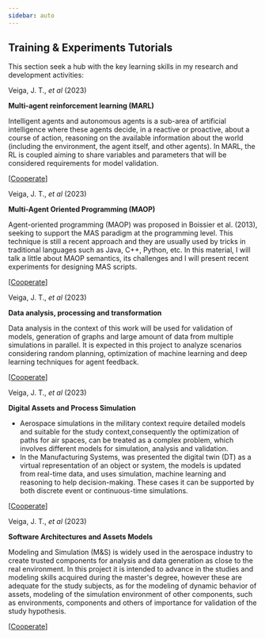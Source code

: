 ```yaml
---
sidebar: auto
---
```



## Training & Experiments Tutorials

This section seek a hub with the key learning skills in my research and development activities:

<MarkdownCard image="/MARL.jpg">

  Veiga, J. T., *et al* (2023)

  **Multi-agent reinforcement learning (MARL)**

Intelligent agents and autonomous agents is a sub-area of artificial intelligence where these agents decide, in a reactive or proactive, about a course of action, reasoning on the available information about the world (including the environment, the agent itself, and other agents). In MARL, the RL is coupled aiming to share variables and parameters that will be considered requirements for model validation.

[[Cooperate](https://wa.me/+5511992451218)]

</MarkdownCard>

<MarkdownCard image="/MAOP.gif">

  Veiga, J. T., *et al* (2023)

  **Multi-Agent Oriented Programming (MAOP)**

Agent-oriented programming (MAOP) was proposed in Boissier et al. (2013), seeking to support the MAS paradigm at the programming level. This technique is still a recent approach and they are usually used by tricks in traditional languages ​​such as Java, C++, Python, etc. In this material, I will talk a little about MAOP semantics, its challenges and I will present recent experiments for designing MAS scripts.

[[Cooperate](https://wa.me/+5511992451218)]

</MarkdownCard>

<MarkdownCard image="/DataAnalytics.gif">

  Veiga, J. T., *et al* (2023)

  **Data analysis, processing and transformation**

Data analysis in the context of this work will be used for validation of models, generation of graphs and large amount of data from multiple simulations in parallel. It is expected in this project to analyze scenarios considering random planning, optimization of machine learning and deep learning techniques for agent feedback.

[[Cooperate](https://wa.me/+5511992451218)]

</MarkdownCard>

<MarkdownCard image="/DigitalTwin.jpg">

  Veiga, J. T., *et al* (2023)

  **Digital Assets and Process Simulation**

- Aerospace simulations in the military context require detailed models and suitable for the study context,consequently the optimization of paths for air spaces,
can be treated as a complex problem, which involves different models for simulation, analysis and validation.
- In the Manufacturing Systems, was presented the digital twin (DT) as a virtual representation of an object or system, the models is updated from real-time data, and uses simulation, machine learning and reasoning to help decision-making. These cases it can be supported by both discrete event or continuous-time simulations.

[[Cooperate](https://wa.me/+5511992451218)]

</MarkdownCard>

<MarkdownCard image="/swArchitecture.jpg">

  Veiga, J. T., *et al* (2023)

  **Software Architectures and Assets Models**

Modeling and Simulation (M&S) is widely used in the aerospace industry to create trusted components for analysis and data generation as close to the real environment.
In this project it is intended to advance in the studies and modeling skills acquired during the master's degree, however these are adequate for the study subjects, as for the modeling of dynamic behavior of assets, modeling of the simulation environment of other components, such as environments, components and others of importance for validation of the study hypothesis.

[[Cooperate](https://wa.me/+5511992451218)]

</MarkdownCard>
